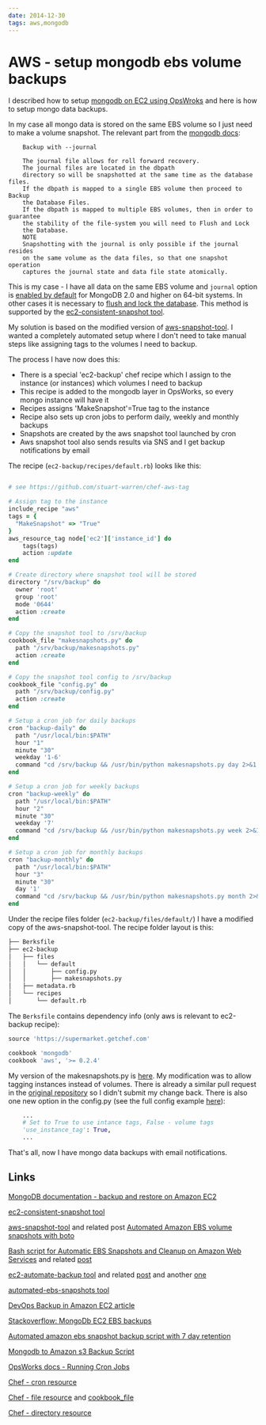 ```yaml
---
date: 2014-12-30
tags: aws,mongodb
---
```

AWS - setup mongodb ebs volume backups
=======================================

I described how to setup [mongodb on EC2 using OpsWroks](http://serebrov.github.io/html/2014-12-19-aws-opsworks-mongo-and-nodejs.html) and here is how to setup mongo data backups.

In my case all mongo data is stored on the same EBS volume so I just need to make a volume snapshot.
The relevant part from the [mongodb docs](http://docs.mongodb.org/ecosystem/tutorial/backup-and-restore-mongodb-on-amazon-ec2/):

```
    Backup with --journal

    The journal file allows for roll forward recovery.
    The journal files are located in the dbpath
    directory so will be snapshotted at the same time as the database files.
    If the dbpath is mapped to a single EBS volume then proceed to Backup
    the Database Files.
    If the dbpath is mapped to multiple EBS volumes, then in order to guarantee
    the stability of the file-system you will need to Flush and Lock
    the Database.
    NOTE
    Snapshotting with the journal is only possible if the journal resides
    on the same volume as the data files, so that one snapshot operation
    captures the journal state and data file state atomically.
```

This is my case - I have all data on the same EBS volume and `journal` option is [enabled by default](http://docs.mongodb.org/v2.2/reference/mongod/#cmdoption--journal) for MongoDB 2.0 and higher on 64-bit systems.
In other cases it is necessary to [flush and lock the database](http://docs.mongodb.org/ecosystem/tutorial/backup-and-restore-mongodb-on-amazon-ec2/#flush-and-lock-the-database). This method is supported by the [ec2-consistent-snapshot tool](https://github.com/alestic/ec2-consistent-snapshot).

My solution is based on the modified version of [aws-snapshot-tool](https://github.com/evannuil/aws-snapshot-tool).
I wanted a completely automated setup where I don't need to take manual steps like assigning tags to the volumes I need to backup.

The process I have now does this:
* There is a special 'ec2-backup' chef recipe which I assign to the instance (or instances) which volumes I need to backup
* This recipe is added to the mongodb layer in OpsWorks, so every mongo instance will have it
* Recipes assigns 'MakeSnapshot'=True tag to the instance
* Recipe also sets up cron jobs to perform daily, weekly and monthly backups
* Snapshots are created by the aws snapshot tool launched by cron
* Aws snapshot tool also sends results via SNS and I get backup notifications by email

The recipe (`ec2-backup/recipes/default.rb`) looks like this:

```ruby

# see https://github.com/stuart-warren/chef-aws-tag

# Assign tag to the instance
include_recipe "aws"
tags = {
  "MakeSnapshot" => "True"
}
aws_resource_tag node['ec2']['instance_id'] do
    tags(tags)
    action :update
end

# Create directory where snapshot tool will be stored
directory "/srv/backup" do
  owner 'root'
  group 'root'
  mode '0644'
  action :create
end

# Copy the snapshot tool to /srv/backup
cookbook_file "makesnapshots.py" do
  path "/srv/backup/makesnapshots.py"
  action :create
end

# Copy the snapshot tool config to /srv/backup
cookbook_file "config.py" do
  path "/srv/backup/config.py"
  action :create
end

# Setup a cron job for daily backups
cron "backup-daily" do
  path "/usr/local/bin:$PATH"
  hour "1"
  minute "30"
  weekday '1-6'
  command "cd /srv/backup && /usr/bin/python makesnapshots.py day 2>&1 |/usr/bin/logger -t \"CRON: makenapshot\""
end

# Setup a cron job for weekly backups
cron "backup-weekly" do
  path "/usr/local/bin:$PATH"
  hour "2"
  minute "30"
  weekday '7'
  command "cd /srv/backup && /usr/bin/python makesnapshots.py week 2>&1 |/usr/bin/logger -t \"CRON: makenapshot\""
end

# Setup a cron job for monthly backups
cron "backup-monthly" do
  path "/usr/local/bin:$PATH"
  hour "3"
  minute "30"
  day '1'
  command "cd /srv/backup && /usr/bin/python makesnapshots.py month 2>&1 |/usr/bin/logger -t \"CRON: makenapshot\""
end
```

Under the recipe files folder (`ec2-backup/files/default/`) I have a modified copy of the aws-snapshot-tool.
The recipe folder layout is this:

```bash
├── Berksfile
├── ec2-backup
│   ├── files
│   │   └── default
│   │       ├── config.py
│   │       ├── makesnapshots.py
│   ├── metadata.rb
│   └── recipes
│       └── default.rb
```

The `Berksfile` contains dependency info (only aws is relevant to ec2-backup recipe):

```ruby
source 'https://supermarket.getchef.com'

cookbook 'mongodb'
cookbook 'aws', '>= 0.2.4'
```

My version of the makesnapshots.py is [here](https://gist.github.com/serebrov/38f8c2d47c532243d05a).
My modification was to allow tagging instances instead of volumes.
There is already a similar pull request in the [original repository](https://github.com/evannuil/aws-snapshot-tool/pull/19) so I didn't submit my change back.
There is also one new option in the config.py (see the full config example [here](https://github.com/evannuil/aws-snapshot-tool/blob/559c1f6cf77b87c66c07b177451e76dcccc385fa/config.sample)):

```python
    ...
    # Set to True to use intance tags, False - volume tags
    'use_instance_tag': True,
    ...
```

That's all, now I have mongo data backups with email notifications.

Links
--------
[MongoDB documentation - backup and restore on Amazon EC2](http://docs.mongodb.org/ecosystem/tutorial/backup-and-restore-mongodb-on-amazon-ec2/)

[ec2-consistent-snapshot tool](https://github.com/alestic/ec2-consistent-snapshot)

[aws-snapshot-tool](https://github.com/evannuil/aws-snapshot-tool) and related post [Automated Amazon EBS volume snapshots with boto](http://www.coresoftwaregroup.com/blog/automated-amazon-ebs-volume-snapshots-with-boto)

[Bash script for Automatic EBS Snapshots and Cleanup on Amazon Web Services](https://github.com/CaseyLabs/aws-ec2-ebs-automatic-snapshot-bash) and related [post](https://www.caseylabs.com/automated-ebs-volume-snapshot-script-for-linux-bash/)

[ec2-automate-backup tool](https://github.com/colinbjohnson/aws-missing-tools/tree/master/ec2-automate-backup) and related [post](http://www.cloudar.be/awsblog/automating-snapshotsbackups-of-ec2-ebs-volumes/) and another [one]( http://www.nerdpolytechnic.org/?p=89)

[automated-ebs-snapshots tool](https://github.com/skymill/automated-ebs-snapshots)

[DevOps Backup in Amazon EC2 article](https://medium.com/aws-activate-startup-blog/devops-backup-in-amazon-ec2-190c6fcce41b)

[Stackoverflow: MongoDb EC2 EBS backups](http://stackoverflow.com/questions/18319942/mongodb-ec2-ebs-backups)

[Automated amazon ebs snapshot backup script with 7 day retention](http://www.stardothosting.com/blog/2012/05/automated-amazon-ebs-snapshot-backup-script-with-7-day-retention/)

[Mongodb to Amazon s3 Backup Script](https://github.com/RGBboy/mongodb-s3-backup)

[OpsWorks docs - Running Cron Jobs](http://docs.aws.amazon.com/opsworks/latest/userguide/workingcookbook-extend-cron.html)

[Chef - cron resource](https://docs.chef.io/resource_cron.html)

[Chef - file resource](https://docs.chef.io/resource_file.html) and [cookbook_file](https://docs.chef.io/chef/resources.html#cookbook-file)

[Chef - directory resource](https://docs.chef.io/resource_directory.html)
